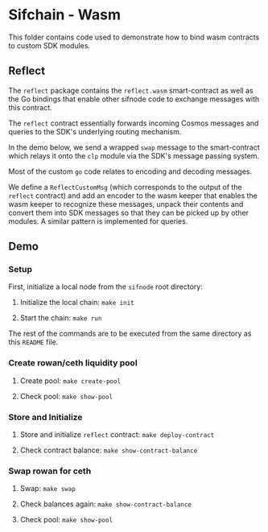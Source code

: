 # Sifchain - Wasm 

This folder contains code used to demonstrate how to bind wasm contracts to 
custom SDK modules. 

## Reflect

The `reflect` package contains the `reflect.wasm` smart-contract as well as the
Go bindings that enable other sifnode code to exchange messages with this 
contract.

The `reflect` contract essentially forwards incoming Cosmos messages and queries
to the SDK's underlying routing mechanism.

In the demo below, we send a wrapped `swap` message to the smart-contract which 
relays it onto the `clp` module via the SDK's message passing system.

Most of the custom `go` code relates to encoding and decoding messages.

We define a `ReflectCustomMsg` (which corresponds to the output of the 
`reflect` contract) and add an encoder to the wasm keeper that enables the 
wasm keeper to recognize these messages, unpack their contents and convert them 
into SDK messages so that they can be picked up by other modules. A similar 
pattern is implemented for queries.

## Demo



### Setup

First, initialize a local node from the `sifnode` root directory:

1. Initialize the local chain: `make init`

2. Start the chain: `make run`

The rest of the commands are to be executed from the same directory as this
`README` file.

### Create rowan/ceth liquidity pool

1. Create pool: `make create-pool`

2. Check pool: `make show-pool`

### Store and Initialize

1. Store and initialize `reflect` contract: `make deploy-contract`

2. Check contract balance: `make show-contract-balance`

### Swap rowan for ceth

1. Swap: `make swap`

2. Check balances again: `make show-contract-balance`

3. Check pool: `make show-pool`